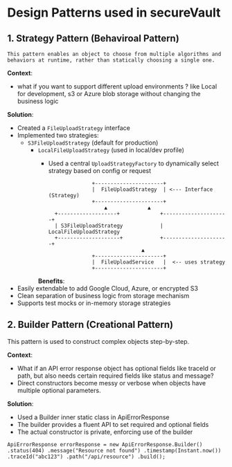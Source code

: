# Design Patterns used in secureVault

## 1. Strategy Pattern (Behaviroal Pattern)
    This pattern enables an object to choose from multiple algorithms and behaviors at runtime, rather than statically choosing a single one.
**Context**:
-  what if you want to support different upload environments ? like Local for development, s3 or Azure blob storage without changing the business logic

**Solution**:
- Created a `FileUploadStrategy` interface
- Implemented two strategies:
    - `S3FileUploadStrategy` (default for production)
      - `LocalFileUploadStrategy` (used in local/dev profile)
        - Used a central `UploadStrategyFactory` to dynamically select strategy based on config or request

                            +----------------------+
                            |  FileUploadStrategy  | <--- Interface (Strategy)
                            +----------------------+
                                ▲             ▲
                +-------------------+             +---------------------+
                | S3FileUploadStrategy            | LocalFileUploadStrategy
                +--------------------+            +---------------------+
                                            ▲
                            +----------------------+
                            |  FileUploadService   |  <-- uses strategy
                            +----------------------+
        **Benefits**:
- Easily extendable to add Google Cloud, Azure, or encrypted S3
- Clean separation of business logic from storage mechanism
- Supports test mocks or in-memory storage strategies

## 2. Builder Pattern (Creational Pattern)
 This pattern is used to construct complex objects step-by-step. 

**Context**:
- What if an API error response object has optional fields like traceId or path, but also needs certain required fields like status and message?
- Direct constructors become messy or verbose when objects have multiple optional parameters.

**Solution**:

- Used a Builder inner static class in ApiErrorResponse
- The builder provides a fluent API to set required and optional fields
- The actual constructor is private, enforcing use of the builder

`ApiErrorResponse errorResponse = new ApiErrorResponse.Builder()
.status(404)
.message("Resource not found")
.timestamp(Instant.now())
.traceId("abc123")
.path("/api/resource")
 .build();`
